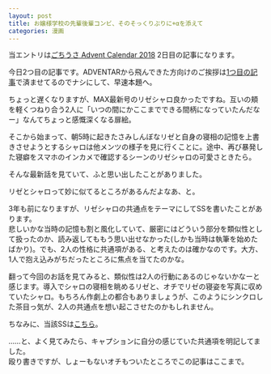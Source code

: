 ```yaml
---
layout: post
title: お嬢様学校の先輩後輩コンビ、そのそっくりぶりに+αを添えて
categories: 漫画
---
```


 当エントリは[ごちうさ Advent Calendar 2018](https://adventar.org/calendars/3020) 2日目の記事になります。  
  
 今日2つ目の記事です。ADVENTARから飛んできた方向けのご挨拶は[1つ目の記事](/2018-12-02-comic/)で済ませてるのでナシにして、早速本題へ。  

 ちょっと遅くなりますが、MAX最新号のリゼシャロ良かったですね。互いの頬を軽くつねり合う2人に「いつの間にかここまでできる間柄になっていたんだなー」なんてちょっと感慨深くなる扉絵。  

 そこから始まって、朝5時に起きたさみしんぼなリゼと自身の寝相の記憶を上書きさせようとするシャロは他メンツの様子を見に行くことに。途中、再び暴発した寝癖をスマホのインカメで確認するシーンのリゼシャロの可愛さときたら。  

 そんな最新話を見ていて、ふと思い出したことがありました。  

 リゼとシャロって妙に似てるところがあるんだよなあ、と。  

 3年も前になりますが、リゼシャロの共通点をテーマにしてSSを書いたことがあります。  
 悲しいかな当時の記憶も割と風化していて、厳密にはどういう部分を類似性として扱ったのか、読み返してももう思い出せなかった(しかも当時は執筆を始めたばかり)。でも、2人の性格に共通項がある、と考えたのは確かなのです。大方、1人で抱え込みがちだったところに焦点を当てたのかな。  

 翻って今回のお話を見てみると、類似性は2人の行動にあるのじゃないかなーと感じます。導入でシャロの寝相を眺めるリゼと、オチでリゼの寝姿を写真に収めていたシャロ。もちろん作劇上の都合もありましょうが、このようにシンクロした茶目っ気が、2人の共通点を想い起こさせたのかもしれません。  

 ちなみに、当該SSは[こちら](https://www.pixiv.net/novel/show.php?id=5770369)。  

 ……と、よく見てみたら、キャプションに自分の感じていた共通項を明記してました。  
 殴り書きですが、しょーもないオチもついたところでこの記事はここまで。
